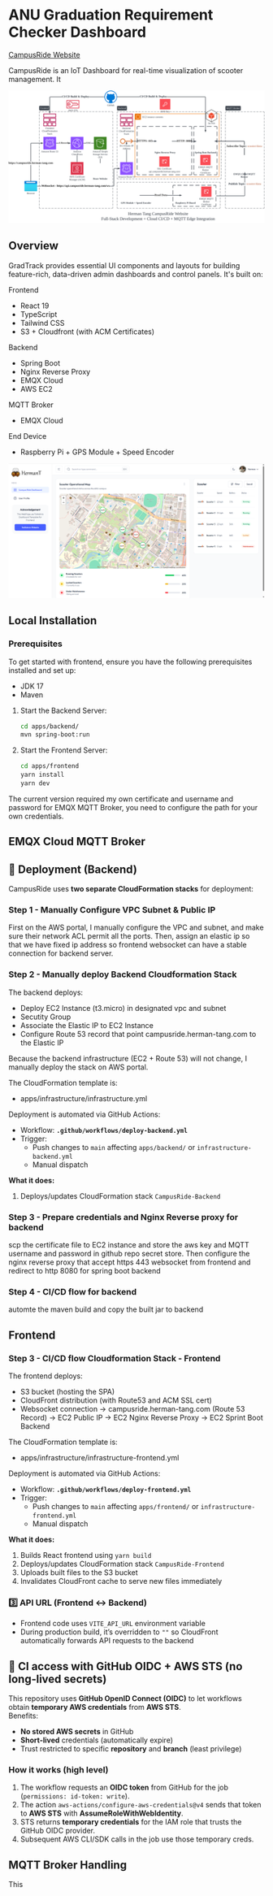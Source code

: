 # ANU Graduation Requirement Checker Dashboard

[CampusRide Website](https://campusride.herman-tang.com)

CampusRide is an IoT Dashboard for real-time visualization of scooter management. It 

![Architecture](./apps/frontend/public/images/CampusRide-IoT-Dashboard-Architecture.svg)

## Overview

GradTrack provides essential UI components and layouts for building feature-rich, data-driven admin dashboards and
control panels. It's built on:

Frontend
- React 19
- TypeScript
- Tailwind CSS
- S3 + Cloudfront (with ACM Certificates)

Backend
- Spring Boot
- Nginx Reverse Proxy
- EMQX Cloud
- AWS EC2

MQTT Broker
- EMQX Cloud

End Device
- Raspberry Pi + GPS Module + Speed Encoder

![Semester Planner Frontend](./apps/frontend/public/images/CampusRide-Frontend.png)

## Local Installation

### Prerequisites

To get started with frontend, ensure you have the following prerequisites installed and set up:

- JDK 17
- Maven

1. Start the Backend Server:

   ```bash
   cd apps/backend/
   mvn spring-boot:run
   ```

2. Start the Frontend Server:
   ```bash
   cd apps/frontend
   yarn install
   yarn dev
   ```

The current version required my own certificate and username and password for EMQX MQTT Broker, you need to configure the path for your own credentials.

## EMQX Cloud MQTT Broker



## 🚀 Deployment (Backend)

CampusRide uses **two separate CloudFormation stacks** for deployment:  

### Step 1 - Manually Configure VPC Subnet & Public IP

First on the AWS portal, I manually configure the VPC and subnet, and make sure their network ACL permit all the ports. Then, assign an elastic ip so that we have fixed ip address so frontend websocket can have a stable connection for backend server.

### Step 2 - Manually deploy Backend Cloudformation Stack
The backend deploys:
- Deploy EC2 Instance (t3.micro) in designated vpc and subnet
- Secutity Group
- Associate the Elastic IP to EC2 Instance
- Configure Route 53 record that point campusride.herman-tang.com to the Elastic IP

Because the backend infrastructure (EC2 + Route 53) will not change, I manually deploy the stack on AWS portal.

The CloudFormation template is:  
- apps/infrastructure/infrastructure.yml

Deployment is automated via GitHub Actions:  
- Workflow: **`.github/workflows/deploy-backend.yml`**
- Trigger:  
  - Push changes to `main` affecting `apps/backend/` or `infrastructure-backend.yml`
  - Manual dispatch

**What it does:**  
1. Deploys/updates CloudFormation stack `CampusRide-Backend`

### Step 3 - Prepare credentials and Nginx Reverse proxy for backend
scp the certificate file to EC2 instance and store the aws key and MQTT username and password in github repo secret store.
Then configure the nginx reverse proxy that accept https 443 websocket from frontend and redirect to http 8080 for spring boot backend

### Step 4 - CI/CD flow for backend
automte the maven build and copy the built jar to backend

## Frontend

### Step 3 - CI/CD flow Cloudformation Stack - Frontend
The frontend deploys:
- S3 bucket (hosting the SPA)  
- CloudFront distribution (with Route53 and ACM SSL cert)  
- Websocket connection -> campusride.herman-tang.com (Route 53 Record) -> EC2 Public IP -> EC2 Nginx Reverse Proxy -> EC2 Sprint Boot Backend

The CloudFormation template is:  
- apps/infrastructure/infrastructure-frontend.yml

Deployment is automated via GitHub Actions:  
- Workflow: **`.github/workflows/deploy-frontend.yml`**
- Trigger:  
  - Push changes to `main` affecting `apps/frontend/` or `infrastructure-frontend.yml`
  - Manual dispatch

**What it does:**  
1. Builds React frontend using `yarn build`  
2. Deploys/updates CloudFormation stack `CampusRide-Frontend`  
3. Uploads built files to the S3 bucket  
4. Invalidates CloudFront cache to serve new files immediately  

### 3️⃣ API URL (Frontend ↔ Backend)
- Frontend code uses `VITE_API_URL` environment variable  
- During production build, it’s overridden to `""` so CloudFront automatically forwards API requests to the backend


## 🔐 CI access with GitHub OIDC + AWS STS (no long‑lived secrets)

This repository uses **GitHub OpenID Connect (OIDC)** to let workflows obtain **temporary AWS credentials** from **AWS STS**.  
Benefits:
- **No stored AWS secrets** in GitHub  
- **Short‑lived** credentials (automatically expire)  
- Trust restricted to specific **repository** and **branch** (least privilege)

### How it works (high level)
1. The workflow requests an **OIDC token** from GitHub for the job (`permissions: id-token: write`).  
2. The action `aws-actions/configure-aws-credentials@v4` sends that token to **AWS STS** with **AssumeRoleWithWebIdentity**.  
3. STS returns **temporary credentials** for the IAM role that trusts the GitHub OIDC provider.  
4. Subsequent AWS CLI/SDK calls in the job use those temporary creds.

## MQTT Broker Handling

This 
  